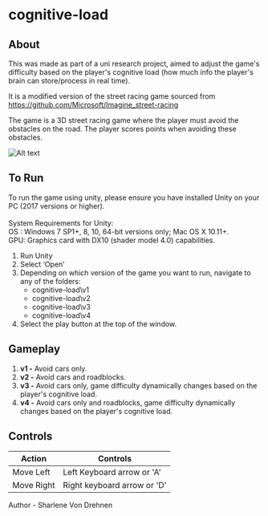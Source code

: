 # cognitive-load

## About ##

This was made as part of a uni research project, aimed to adjust the game's difficulty based on the player's cognitive load (how much info the player's brain can store/process in real time).

It is a modified version of the street racing game sourced from https://github.com/Microsoft/Imagine_street-racing

The game is a 3D street racing game where the player must avoid the obstacles on the road.
The player scores points when avoiding these obstacles. 

![Alt text](Images/Capture.PNG?raw=true "Gameplay")

## To Run ##
To run the game using unity, please ensure you have installed Unity on your PC (2017
versions or higher).\
\
System Requirements for Unity:\
OS : Windows 7 SP1+, 8, 10, 64-bit versions only; Mac OS X 10.11+.\
GPU: Graphics card with DX10 (shader model 4.0) capabilities.

1. Run Unity
2. Select ‘Open’
3. Depending on which version of the game you want to run, navigate to any of the folders:
	* cognitive-load\v1
	* cognitive-load\v2
	* cognitive-load\v3
	* cognitive-load\v4
4. Select the play button at the top of the window.

## Gameplay ##

1. **v1 -** Avoid cars only.
2. **v2 -** Avoid cars and roadblocks.
3. **v3 -** Avoid cars only, game difficulty dynamically changes based on the player's cognitive load.
4. **v4 -** Avoid cars only and roadblocks, game difficulty dynamically changes based on the player's cognitive load.

## Controls ##

Action  	  	| Controls
--------------- | -------------
Move Left 	  	| Left Keyboard arrow or 'A'
Move Right	  	| Right keyboard arrow or 'D'

Author - Sharlene Von Drehnen

